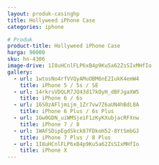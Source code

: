 ```yaml
---
layout: produk-casinghp
title: Hollyweed iPhone Case
categories: iphone

# Produk
product-title: Hollyweed iPhone Case
harga: 90000
sku: hn-4306
image-drive: 1I8uHCnlFLP6xB4p9Ku5a62ZsSIxMHfIo
gallery:
  - url: 1wtosNo4rfVVQyAMuOBM6nE2IukK4emW4
    title: iPhone 5 / 5s / SE
  - url: 14rkrsVDQLR7JQ43d17kOyH_dBFJgaXW5
    title: iPhone 6 / 6s
  - url: 16S0zAFljmijm_1Zr7vw7Z6aUN4hBdL8A
    title: iPhone 6 Plus / 6s Plus
  - url: 1Gw0GDN_uiWMSjeiF1zKyKXubjacRFXnw
    title: iPhone 7 / 8
  - url: 1WAFSDipEgdSkck87FDkoH52-8YtSmbGJ
    title: iPhone 7 Plus / 8 Plus
  - url: 1I8uHCnlFLP6xB4p9Ku5a62ZsSIxMHfIo
    title: iPhone X
---
```

